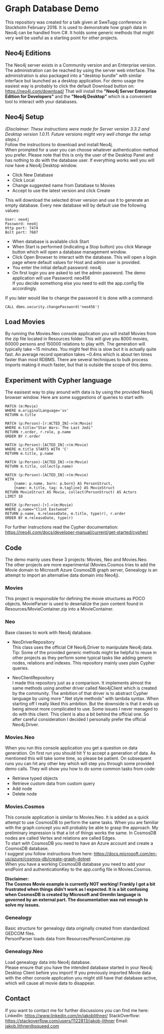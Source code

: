 # Graph Database Demo
This repository was created for a talk given at SweTugg conference in Stockholm February 2018. It is used to demonstrate how graph data in Neo4j can be handled from C#. It holds some generic methods that might very well be useful as a starting point for other projects.


## Neo4j Editions
The Neo4j server exists in a Community version and an Enterprise version.
The administration can be reached by using the server web interface.
The administration is also packaged into a "desktop bundle" with similar interface but launched as a desktop application.
For demo usage the easiest way is probably to click the default Download button on: https://neo4j.com/download/
That will install the **"Neo4j Server Enterprise Edition for Developers"** and the **"Neo4j Desktop"** which is a convenient tool to interact with your databases.


## Neo4j Setup
_(Disclaimer: These instructions were made for Server version 3.3.2 and Desktop version 1.0.11. Future versions might very well change the setup steps.)_  
Follow the instructions to download and install Neo4j.  
When prompted for a user you can choose whatever authentication method you prefer. Please note that this is only the user of the Desktop Panel and has nothing to do with the database user.
If everything works well you will now have a Neo4j Desktop window.

- Click New Database
- Click Local
- Change suggested name from Database to Movies
- Accept to use the latest version and click Create

This will download the selected driver version and use it to generate an empty database.
Every new database will by default use the following values:

    User: neo4j
    Password: neo4j
    Http port: 7474
    Bolt port: 7687

- When database is available click Start
- When Start is performed (indicating a Stop button) you click Manage button which will open a database management window.
- Click Open Browser to interact with the database. This will open a login page where default values for Host and admin user is provided.
- You enter the initial default password: neo4j
- On first login you are asked to set the admin password. The demo application will use Password: neo456  
If you decide somethong else you need to edit the app.config file accordingly.

If you later would like to change the password it is done with a command:

	CALL dbms.security.changePassword('neo456')


## Load Movies
By running the Movies.Neo console application you will install Movies from the zip file located in Resources folder.
This will give you 8000 movies, 60000 persons and 150000 relations to play with. The generation will typically take ~15 minutes. You might feel this is slow but it is actually quite fast. An average record operation takes ~0.4ms which is about ten times faster than most RDBMS. There are several techniques to bulk process imports making it much faster, but that is outside the scope of this demo.


## Experiment with Cypher language
The easisest way to play around with data is by using the provided Neo4j browser window.
Here are some suggestions of queries to start with:

```
MATCH (m:Movie)
WHERE m.originalLanguage='sv'
RETURN m.title

MATCH (p:Person)-[r:ACTED_IN]->(m:Movie)
WHERE m.title="Star Wars: The Last Jedi" 
RETURN r.order, r.role, p.name
ORDER BY r.order

MATCH (p:Person)-[ACTED_IN]->(m:Movie)
WHERE m.title STARTS WITH 'C'
RETURN m.title, p.name

MATCH (p:Person)-[ACTED_IN]->(m:Movie)
RETURN m.title, collect(p.name)

MATCH (p:Person)-[ACTED_IN]->(m:Movie)
WITH
    {name: p.name, born: p.born} AS PersonStruct,
    {name: m.title, tag: m.tagline} AS MovieStruct
RETURN MovieStruct AS Movie, collect(PersonStruct) AS Actors
LIMIT 10

MATCH (p:Person)-[r]->(m:Movie)
WHERE p.name="Clint Eastwood"
RETURN p.name, m.releaseDate, m.title, type(r), r.order
ORDER BY m.releaseDate, type(r)
```

For further instructions read the Cypher documentation:
https://neo4j.com/docs/developer-manual/current/get-started/cypher/



## Code
The demo mainly uses these 3 projects: Movies, Neo and Movies.Neo.  
The other projects are more experimental (Movies.Cosmos tries to add the Movie domain to Microsoft Azure CosmosDB graph server, Genealogy is an attempt to import an alternative data domain into Neo4j).

### Movies
This project is responsible for defining the movie structures as POCO objects.
MovieParser is used to deserialize the json content found in Resources/MovieContainer.zip into a MovieContainer.

### Neo
Base classes to work with Neo4j database.

- NeoDriverRepository  
This class uses the official C# Neo4j.Driver to manipulate Neo4j data.  
Tip: Some of the provided generic methods might be helpful to reuse in other projects as they perform some typical tasks like adding generic nodes, relations and indexes.
This repository mainly uses plain Cypher queries.

- NeoClientRepository  
I made this repository just as a comparison. It implements almost the same methods using another driver called Neo4jClient which is created by the community.
The ambition of that driver is to abstract Cypher language by using more ".Net style methods" with lambda syntax. When starting off I really liked this ambition. But the downside is that it ends up being almost more complicated to use. Some issues I never managed to do with this client. This client is also a bit behind the official one. So after careful consideration I decided I personally prefer the official Neo4j.Driver.

### Movies.Neo
When you run this console application you get a question on data generation. On first run you should hit Y to accept a generation of data. As mentioned this will take some time, so please be patient. On subsequent runs you can hit any other key which will step you through some provided demo calls. They will show you how to do some common tasks from code:
- Retrieve typed objects
- Retrieve custom data from custom query
- Add node
- Delete node


### Movies.Cosmos
This console application is similar to Movies.Neo. It is added as a quick attempt to use CosmosDB to perform the same tasks. When you are familiar with the graph concept you will probably be able to grasp the approach. My preliminary impression is that a lot of things works the same. In CosmosDB nodes are called Vertex and relations are called Edges.  
To start with CosmosDB you need to have an Azure account and create a CosmosDB database.  
I suggest you follow instructions from here: https://docs.microsoft.com/en-us/azure/cosmos-db/create-graph-dotnet  
When you have a working CosmosDB database you need to add your endPoint and authenticationKey to the app.config file in Movies.Cosmos.

**Disclaimer:  
The Cosmos Movie example is currently NOT working! Frankly I got a bit frustrated when things didn't work as I expected. It is a bit confusing when CosmosDB is created by Microsoft and Gremlin language is governed by an external part. The documentation was not enough to solve my issues.**

### Genealogy
Basic structure for genealogy data originally created from standardized GEDCOM files.  
PersonParser loads data from Resources/PersonContainer.zip

### Genealogy.Neo
Load genealogy data into Neo4j database.  
Please ensure that you have the intended database started in your Neo4j Desktop Client before you import! If you previously imported Movie data with the other console application you might still have that database active, which will cause all movie data to disappear.


## Contact
If you want to contact me for further discussions you can find me here:
LinkedIn: https://www.linkedin.com/in/jakoblithner/
StackOverflow: https://stackoverflow.com/users/1122813/jakob-lithner
Email: jakob.lithner@squeed.com
